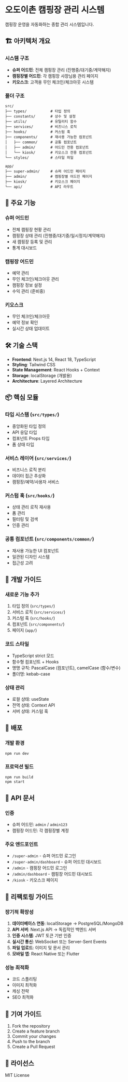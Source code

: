 # 오도이촌 캠핑장 관리 시스템

캠핑장 운영을 자동화하는 종합 관리 시스템입니다.

## 🏗️ 아키텍처 개요

### 시스템 구조
- **슈퍼 어드민**: 전체 캠핑장 관리 (진행중/대기중/계약해지)
- **캠핑장별 어드민**: 각 캠핑장 사장님용 관리 페이지
- **키오스크**: 고객용 무인 체크인/체크아웃 시스템

### 폴더 구조
```
src/
├── types/           # 타입 정의
├── constants/       # 상수 및 설정
├── utils/           # 유틸리티 함수
├── services/        # 비즈니스 로직
├── hooks/           # 커스텀 훅
├── components/      # 재사용 가능한 컴포넌트
│   ├── common/      # 공통 컴포넌트
│   ├── admin/       # 어드민 전용 컴포넌트
│   └── kiosk/       # 키오스크 전용 컴포넌트
└── styles/          # 스타일 파일

app/
├── super-admin/     # 슈퍼 어드민 페이지
├── admin/           # 캠핑장별 어드민 페이지
├── kiosk/           # 키오스크 페이지
└── api/             # API 라우트
```

## 🚀 주요 기능

### 슈퍼 어드민
- 전체 캠핑장 현황 관리
- 캠핑장 상태 관리 (진행중/대기중/일시정지/계약해지)
- 새 캠핑장 등록 및 관리
- 통계 대시보드

### 캠핑장 어드민
- 예약 관리
- 무인 체크인/체크아웃 관리
- 캠핑장 정보 설정
- 수익 관리 (준비중)

### 키오스크
- 무인 체크인/체크아웃
- 예약 정보 확인
- 실시간 상태 업데이트

## 🛠️ 기술 스택

- **Frontend**: Next.js 14, React 18, TypeScript
- **Styling**: Tailwind CSS
- **State Management**: React Hooks + Context
- **Storage**: localStorage (개발용)
- **Architecture**: Layered Architecture

## 📦 핵심 모듈

### 타입 시스템 (`src/types/`)
- 중앙화된 타입 정의
- API 응답 타입
- 컴포넌트 Props 타입
- 폼 상태 타입

### 서비스 레이어 (`src/services/`)
- 비즈니스 로직 분리
- 데이터 접근 추상화
- 캠핑장/예약/사용자 서비스

### 커스텀 훅 (`src/hooks/`)
- 상태 관리 로직 재사용
- 폼 관리
- 필터링 및 검색
- 인증 관리

### 공통 컴포넌트 (`src/components/common/`)
- 재사용 가능한 UI 컴포넌트
- 일관된 디자인 시스템
- 접근성 고려

## 🔧 개발 가이드

### 새로운 기능 추가
1. 타입 정의 (`src/types/`)
2. 서비스 로직 (`src/services/`)
3. 커스텀 훅 (`src/hooks/`)
4. 컴포넌트 (`src/components/`)
5. 페이지 (`app/`)

### 코드 스타일
- TypeScript strict 모드
- 함수형 컴포넌트 + Hooks
- 명명 규칙: PascalCase (컴포넌트), camelCase (함수/변수)
- 폴더명: kebab-case

### 상태 관리
- 로컬 상태: useState
- 전역 상태: Context API
- 서버 상태: 커스텀 훅

## 🚀 배포

### 개발 환경
```bash
npm run dev
```

### 프로덕션 빌드
```bash
npm run build
npm start
```

## 📝 API 문서

### 인증
- 슈퍼 어드민: `admin` / `admin123`
- 캠핑장 어드민: 각 캠핑장별 계정

### 주요 엔드포인트
- `/super-admin` - 슈퍼 어드민 로그인
- `/super-admin/dashboard` - 슈퍼 어드민 대시보드
- `/admin` - 캠핑장 어드민 로그인
- `/admin/dashboard` - 캠핑장 어드민 대시보드
- `/kiosk` - 키오스크 페이지

## 🔄 리팩토링 가이드

### 장기적 확장성
1. **데이터베이스 연동**: localStorage → PostgreSQL/MongoDB
2. **API 서버**: Next.js API → 독립적인 백엔드 서버
3. **인증 시스템**: JWT 토큰 기반 인증
4. **실시간 통신**: WebSocket 또는 Server-Sent Events
5. **파일 업로드**: 이미지 및 문서 관리
6. **모바일 앱**: React Native 또는 Flutter

### 성능 최적화
- 코드 스플리팅
- 이미지 최적화
- 캐싱 전략
- SEO 최적화

## 🤝 기여 가이드

1. Fork the repository
2. Create a feature branch
3. Commit your changes
4. Push to the branch
5. Create a Pull Request

## 📄 라이선스

MIT License
